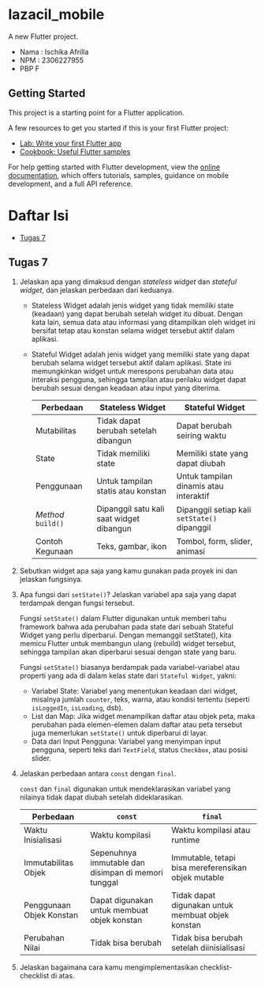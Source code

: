 # lazacil_mobile

A new Flutter project.

- Nama : Ischika Afrilla
- NPM : 2306227955
- PBP F

## Getting Started

This project is a starting point for a Flutter application.

A few resources to get you started if this is your first Flutter project:

- [Lab: Write your first Flutter app](https://docs.flutter.dev/get-started/codelab)
- [Cookbook: Useful Flutter samples](https://docs.flutter.dev/cookbook)

For help getting started with Flutter development, view the
[online documentation](https://docs.flutter.dev/), which offers tutorials,
samples, guidance on mobile development, and a full API reference.


# Daftar Isi
- [Tugas 7](#tugas-7)

## Tugas 7
1. Jelaskan apa yang dimaksud dengan *stateless widget* dan *stateful widget*, dan jelaskan perbedaan dari keduanya.

    - Stateless Widget adalah jenis widget yang tidak memiliki state (keadaan) yang dapat berubah setelah widget itu dibuat. Dengan kata lain, semua data atau informasi yang ditampilkan oleh widget ini bersifat tetap atau konstan selama widget tersebut aktif dalam aplikasi.
    - Stateful Widget adalah jenis widget yang memiliki state yang dapat berubah selama widget tersebut aktif dalam aplikasi. State ini memungkinkan widget untuk merespons perubahan data atau interaksi pengguna, sehingga tampilan atau perilaku widget dapat berubah sesuai dengan keadaan atau input yang diterima.

      | Perbedaan | Stateless Widget | Stateful Widget |
      | ---- | ----- | ----- |
      | Mutabilitas | Tidak dapat berubah setelah dibangun	| Dapat berubah seiring waktu | 
      | State | Tidak memiliki state | Memiliki state yang dapat diubah |
      | Penggunaan | Untuk tampilan statis atau konstan | Untuk tampilan dinamis atau interaktif |
      | *Method* `build()` | Dipanggil satu kali saat widget dibangun | Dipanggil setiap kali `setState()` dipanggil |
      | Contoh Kegunaan | Teks, gambar, ikon | Tombol, form, slider, animasi | 

2. Sebutkan widget apa saja yang kamu gunakan pada proyek ini dan jelaskan fungsinya.

3. Apa fungsi dari `setState()`? Jelaskan variabel apa saja yang dapat terdampak dengan fungsi tersebut.

    Fungsi `setState()` dalam Flutter digunakan untuk memberi tahu framework bahwa ada perubahan pada state dari sebuah Stateful Widget yang perlu diperbarui. Dengan memanggil setState(), kita memicu Flutter untuk membangun ulang (rebuild) widget tersebut, sehingga tampilan akan diperbarui sesuai dengan state yang baru.

    Fungsi `setState()` biasanya berdampak pada variabel-variabel atau properti yang ada di dalam kelas state dari `Stateful Widget`, yakni:
    
      - Variabel State: Variabel yang menentukan keadaan dari widget, misalnya jumlah `counter`, teks, warna, atau kondisi tertentu (seperti `isLoggedIn`, `isLoading`, dsb).
      - List dan Map: Jika widget menampilkan daftar atau objek peta, maka perubahan pada elemen-elemen dalam daftar atau peta tersebut juga memerlukan `setState()` untuk diperbarui di layar.
      - Data dari Input Pengguna: Variabel yang menyimpan input pengguna, seperti teks dari `TextField`, status `Checkbox`, atau posisi slider.

4. Jelaskan perbedaan antara `const` dengan `final`.

    `const` dan `final` digunakan untuk mendeklarasikan variabel yang nilainya tidak dapat diubah setelah dideklarasikan.

    | Perbedaan | `const` | `final` |
    | ---- | ----- | ----- |
    | Waktu Inisialisasi | Waktu kompilasi	| Waktu kompilasi atau runtime | 
    | Immutabilitas Objek | Sepenuhnya immutable dan disimpan di memori tunggal | Immutable, tetapi bisa mereferensikan objek mutable |
    | Penggunaan Objek Konstan | Dapat digunakan untuk membuat objek konstan | Tidak dapat digunakan untuk membuat objek konstan |
    | Perubahan Nilai | Tidak bisa berubah | Tidak bisa berubah setelah diinisialisasi |

5. Jelaskan bagaimana cara kamu mengimplementasikan checklist-checklist di atas.